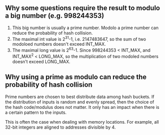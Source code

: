 ## Why some questions require the result to modulo a big number (e.g. 998244353)

1. This big number is usually a prime number. Modolo a prime number can reduce the probability of hash collision. 
2. The maximal int value is 2<sup>31</sup>-1, i.e. 2147483647, so the sum of two modoloed numbers doesn't exceed INT_MAX.
3. The maximal long value is 2<sup>63</sup>-1. Since 998244353 < INT_MAX, and INT_MAX<sup>2</sup> < LONG_MAX, so the multiplication of two modoled numbers doesn't exceed LONG_MAX.

## Why using a prime as modulo can reduce the probability of hash collision
Prime numbers are chosen to best distribute data among hash buckets. If the distribution of inputs is random and evenly spread, then the choice of the hash code/modulus does not matter. It only has an impact when there is a certain pattern to the inputs.

This is often the case when dealing with memory locations. For example, all 32-bit integers are aligned to addresses divisible by 4. 
